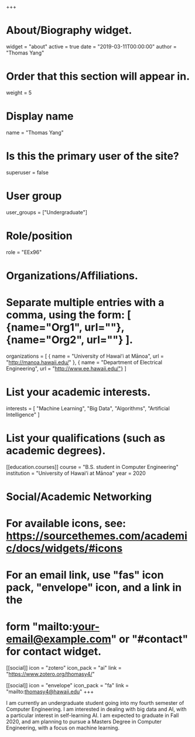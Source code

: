 +++
# About/Biography widget.

widget = "about"
active = true 
date = "2019-03-11T00:00:00" 
author = "Thomas Yang"

# Order that this section will appear in.

weight = 5

# Display name

name = "Thomas Yang"

# Is this the primary user of the site?

superuser = false

# User group

user_groups = ["Undergraduate"]

# Role/position

role = "EEx96"

# Organizations/Affiliations.

# Separate multiple entries with a comma, using the form: [ {name="Org1", url=""}, {name="Org2", url=""} ].

organizations = [ { name = "University of Hawaiʻi at Mānoa", url = "http://manoa.hawaii.edu/" }, { name = "Department of Electrical Engineering", url = "http://www.ee.hawaii.edu/"} ]

# List your academic interests.

interests = [ "Machine Learning", "Big Data", "Algorithms", "Artificial Intelligence" ]

# List your qualifications (such as academic degrees).

[[education.courses]]
  course = "B.S. student in Computer Engineering"
  institution = "University of Hawaiʻi at Mānoa" 
  year = 2020

# Social/Academic Networking

# For available icons, see: https://sourcethemes.com/academic/docs/widgets/#icons

# For an email link, use "fas" icon pack, "envelope" icon, and a link in the

# form "mailto:your-email@example.com" or "#contact" for contact widget.

[[social]] 
  icon = "zotero"
  icon_pack = "ai"
  link = "https://www.zotero.org/thomasy4/"

[[social]] 
  icon = "envelope"
  icon_pack = "fa" 
  link = "mailto:thomasy4@hawaii.edu"
+++

I am currently an undergraduate student going into my fourth semester of Computer Engineering. I am interested in dealing with big data and AI, with a particular interest in self-learning AI. I am expected to graduate in Fall 2020, and am planning to pursue a Masters Degree in Computer Engineering, with a focus on machine learning.
<!--stackedit_data:
eyJoaXN0b3J5IjpbLTEyOTY2Nzg4MzBdfQ==
-->
